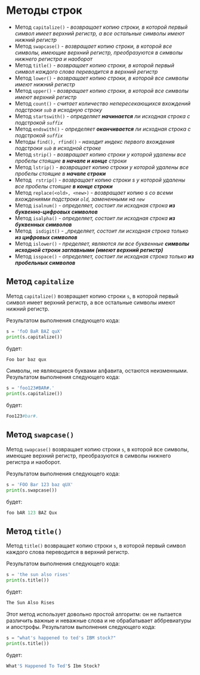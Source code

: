 # Методы строк
+ Метод `capitalize()` - _возвращает копию строки, в которой первый символ имеет верхний регистр, а все остальные символы имеют нижний регистр_
+ Метод `swapcase()` - _возвращает копию строки, в которой все символы, имеющие верхний регистр, преобразуются в символы нижнего регистра и наоборот_
+ Метод `title()` - _возвращает копию строки, в которой первый символ каждого слова переводится в верхний регистр_
+ Метод `lower()` - _возвращает копию строки, в которой все символы имеют нижний регистр_
+ Метод `upper()` - _возвращает копию строки, в которой все символы имеют верхний регистр_
+ Метод `count()` - _считает количество непересекающихся вхождений подстроки `sub` в исходную строку_
+ Метод `startswith()` - _определяет __начинается__ ли исходная строка c подстрокой `suffix`_
+ Метод `endswith()` - _определяет __оканчивается__ ли исходная строка c подстрокой `suffix`_
+ Методы `find(), rfind()` - _находит индекс первого вхождения подстроки `sub` в исходной строке_ 
+ Метод `strip()` - _возвращает копию строки у которой удалены все пробелы стоящие __в начале и конце__ строки_
+ Метод `lstrip()` - _возвращает копию строки  у которой удалены все пробелы стоящие в __начале строки___ 
+ Метод ` rstrip()` - _возвращает копию строки s у которой удалены все пробелы стоящие __в конце строки___
+ Метод `replace(<old>, <new>)` - _возвращает копию s со всеми вхождениями подстроки `old`, замененными на `new`_
+ Метод `isalnum()` - _определяет, состоит ли исходная строка __из буквенно-цифровых символов___
+ Метод `isalpha()` - _определяет, состоит ли исходная строка __из буквенных символов___
+ Метод ` isdigit()` -  __пределяет, состоит ли исходная строка только __из цифровых символов___
+ Метод `islower()` - _пределяет, являются ли все буквенные __символы исходной строки заглавными (имеют верхний регистр)___
+ Метод `isspace()` - _определяет, состоит ли исходная строка только __из пробельных символов___


## Метод `capitalize`

Метод `capitalize()` возвращает копию строки `s`, в которой первый символ имеет верхний регистр, а все остальные символы имеют нижний регистр.

Результатом выполнения следующего кода:

```python
s = 'foO BaR BAZ quX'
print(s.capitalize())
```

будет:
```python
Foo bar baz qux
```

Символы, не являющиеся буквами алфавита, остаются неизменными. Результатом выполнения следующего кода:

```python
s = 'foo123#BAR#.'
print(s.capitalize())
```

будет:

```python
Foo123#bar#.
```

## Метод `swapcase()`

Метод `swapcase()` возвращает копию строки `s`, в которой все символы, имеющие верхний регистр, преобразуются в символы нижнего регистра и наоборот.

Результатом выполнения следующего кода:

```python
s = 'FOO Bar 123 baz qUX'
print(s.swapcase())
```

будет:

```python
foo bAR 123 BAZ Qux
```

## Метод `title()`

Метод `title()` возвращает копию строки `s`, в которой первый символ каждого слова переводится в верхний регистр.

Результатом выполнения следующего кода:

```python
s = 'the sun also rises'
print(s.title())
```

будет:

```python
The Sun Also Rises
```

Этот метод использует довольно простой алгоритм: он не пытается различить важные и неважные слова и не обрабатывает аббревиатуры и апострофы. Результатом выполнения следующего кода:

```python
s = "what's happened to ted's IBM stock?"
print(s.title())
```

будет:

```python
What'S Happened To Ted'S Ibm Stock?
```